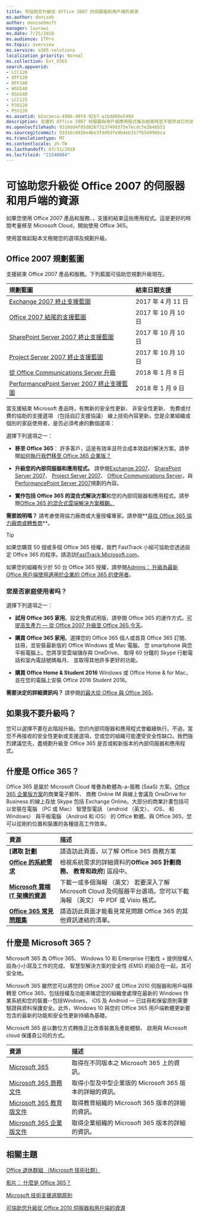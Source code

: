 ```yaml
---
title: 可協助您升級從 Office 2007 的伺服器和用戶端的資源
ms.author: deniseb
author: denisebmsft
manager: laurawi
ms.date: 7/25/2018
ms.audience: ITPro
ms.topic: overview
ms.service: o365-solutions
localization_priority: Normal
ms.collection: Ent_O365
search.appverid:
- LCC120
- OFF120
- OFF140
- WSU140
- OSU140
- LCC125
- PJU120
- PSV120
ms.assetid: b2acaeca-4986-40f4-92b7-a1bdd06e549d
description: 支援的 Office 2007 伺服器與用戶端應用程式推出結束時並不提供自訂的支援協定。若要啟動立即規劃升級使用本文。
ms.openlocfilehash: 9318dd4f85d02673137498375e7ecdcfe2b4b553
ms.sourcegitcommit: 92d16c0926e4be3fd493fe9b4eb317fb54996bca
ms.translationtype: MT
ms.contentlocale: zh-TW
ms.lasthandoff: 07/31/2018
ms.locfileid: "21548884"
---
```

# <a name="resources-to-help-you-upgrade-from-office-2007-servers-and-clients"></a>可協助您升級從 Office 2007 的伺服器和用戶端的資源

如果您使用 Office 2007 產品和服務、，支援的結束這些應用程式。這是更好的時間考量移至 Microsoft Cloud，開始使用 Office 365。
  
使用當做起點本文檢閱您的選項及規劃升級。
      
## <a name="office-2007-planning-roadmaps"></a>Office 2007 規劃藍圖
  
支援結束 Office 2007 產品和服務。下列藍圖可協助您規劃升級現在。

|**規劃藍圖**|**結束日期支援**|
|:-----|:-----|
|[Exchange 2007 終止支援藍圖](exchange-2007-end-of-support.md) <br/> |2017 年 4 月 11 日  <br/> |
|[Office 2007 結尾的支援藍圖](https://docs.microsoft.com/DeployOffice/office-2007-end-support-roadmap) <br/> |2017 年 10 月 10 日  <br/> |
|[SharePoint Server 2007 終止支援藍圖](sharepoint-2007-end-of-support.md) <br/> |2017 年 10 月 10 日  <br/> |
|[Project Server 2007 終止支援藍圖](project-server-2007-end-of-support.md) <br/> |2017 年 10 月 10 日  <br/> |
|[從 Office Communications Server 升級](/Skype/SfbServer/plan-your-deployment/upgrade.md) <br/> |2018 年 1 月 8 日  <br/> |
|[PerformancePoint Server 2007 終止支援藍圖](pps-2007-end-of-support.md) <br/> |2018 年 1 月 9 日  <br/> |
   
當支援結束 Microsoft 產品時，有無新的安全性更新、 非安全性更新、 免費或付費的協助的支援選項 （包括自訂支援協議） 線上技術內容更新。您是企業組織或個別的家庭使用者，是否必須考慮的數個選項：

選擇下列選項之一：
- **移至 Office 365**： 許多客戶，這是有效率且符合成本效益的解決方案。請參閱[如何執行我們移至 Office 365 企業版？](https://support.office.com/article/62084652-f051-4b0b-87b3-f766418386bf.aspx)
    
- **升級您的內部伺服器和應用程式。** 請參閱[Exchange 2007](exchange-2007-end-of-support.md)、 [SharePoint Server 2007](sharepoint-2007-end-of-support.md)、 [Project Server 2007](project-server-2007-end-of-support.md)、 [Office Communications Server](https://docs.microsoft.com/Skype/SfbServer/plan-your-deployment/upgrade)，與[PerformancePoint Server 2007](pps-2007-end-of-support.md)規劃的內容。 
    
- **實作包括 Office 365 的混合式解決方案**和您的內部伺服器和應用程式。請參閱[Office 365 的混合式雲端解決方案概觀。](https://support.office.com/article/59616fab-acdb-40e9-b414-cf0c965c80b7.aspx)
    
**需要說明嗎？** 請考慮使用協力廠商或大量授權專家。請參閱**[尋找 Office 365 協力廠商或轉售商](https://support.office.com/article/b6c18a9b-2aed-4c84-9d75-af709160258c.aspx)**。 
> [!TIP]
> 如果您購買 50 個或多個 Office 365 授權，我們 FastTrack 小組可協助您透過設定 Office 365 的程序。請造訪[FastTrack.Microsoft.com](https://www.microsoft.com/fasttrack/microsoft-365/office-365)。
  
如果您的組織有少於 50 台 Office 365 授權，請參閱[Admins： 升級為最新 Office 用戶端使用適用於企業的 Office 365 的使用者](https://support.office.com/article/f6b00895-b5fd-4af6-a656-b7788ea20cbb.aspx)。 
  
### <a name="are-you-a-home-user"></a>您是否家庭使用者吗？

選擇下列選項之一：
- **試用 Office 365 家用**。設定免費試用版，請參閱 Office 365 的運作方式。[可提高生產力 — 從 Office 2007 升級至 Office 365 今天](https://go.microsoft.com/fwlink/?linkid=733276)。
    
- **購買 Office 365 家用**。選擇您的 Office 365 個人或首頁 Office 365 訂閱、 註冊，並安裝最新版的 Office Windows 或 Mac 電腦、 您 smartphone 與您平板電腦上。您將享受雲端儲存與 OneDrive、 取得 60 分鐘的 Skype 行動電話和室內電話號碼每月、 並取得其他許多更好的功能。 
    
- **購買 Office Home &amp; Student 2016** Windows 或 Office Home &amp; for Mac，並在您的電腦上安裝 Office 2016 Student 2016。 
    
**需要決定的詳細資訊吗？** 請參閱[的最大從 Office 與 Office 365](https://go.microsoft.com/fwlink/?linkid=841758)。 


## <a name="what-if-i-dont-upgrade"></a>如果我不要升級吗？

您可以選擇不要在此階段升級。您的內部伺服器和應用程式會繼續執行。不過，當您不再接收的安全性更新或支援選項，您或您的組織可能遭受安全性缺口。我們強烈建議您先，盡規劃升級至 Office 365 是否或較新版本的內部伺服器和應用程式。
  
## <a name="what-is-office-365"></a>什麼是 Office 365？

Office 365 是屬於 Microsoft Cloud 堆疊為軟體為-a-服務 (SaaS) 方案。[Office 365 企業版方案](https://aka.ms/viirjv)的商業電子郵件、 商務 Online IM 與線上會議及 OneDrive for Business 的線上存放 Skype 包括 Exchange Online。大部分的商業計畫包括可以安裝在電腦 （PC 或 Mac） 智慧型電話 （android （英文）、 iOS、 和 Windows） 與平板電腦 （Android 和 iOS） 的 Office 軟體。與 Office 365，您可以從剛約位置和裝置的各種提高工作效率。 

|**資源**|**描述**|
|:-----|:-----|
|**[選取 [計劃](https://aka.ms/viirjv)** <br/> |請造訪此頁面，以了解 Office 365 商務方案  <br/> |
|**[Office 的系統需求](https://aka.ms/o365sysrequirements)** <br/> |檢視系統需求的詳細資料的**Office 365 計劃商務、 教育和政府**] 區段中。  <br/> |
|**[Microsoft 雲端 IT 架構的資源](microsoft-cloud-it-architecture-resources.md)** <br/> |下載一或多個海報 （英文） 若要深入了解 Microsoft Cloud 及伺服器平台選項。您可以下載海報 （英文） 中 PDF 或 Visio 格式。  <br/> |
|**[Office 365 常見問題集](https://aka.ms/office365faqs)** <br/> |請造訪此頁面才能看見常見問題 Office 365 的其他資訊連結的清單。  <br/> |
   
## <a name="what-is-microsoft-365"></a>什麼是 Microsoft 365？

Microsoft 365 為 Office 365、 Windows 10 和 Enterprise 行動性 + 提供授權人設為小小寫及工作的完成、 智慧型解決方案的安全性 (EMS) 的組合在一起，其可安全地。 
  
Microsoft 365 雖然您可以將您的 Office 2007 或 Office 2010 伺服器和用戶端移轉至 Office 365，包括授權及功能來確認您的組織會處理在最新的 Windows 作業系統和您的裝置--包括Windows、 iOS 及 Android — 已註冊和保留原則需要驗證與資料保護安全。此外，Windows 10 與您的 Office 365 用戶端軟體更新要包含的最新的功能和安全性更新持續為基礎。
  
Microsoft 365 是以數位方式轉換正比改善裝置及產能體驗、 啟用與 Microsoft cloud 保護貴公司的方式。
  
|**資源**|**描述**|
|:-----|:-----|
|[Microsoft 365](https://www.microsoft.com/microsoft-365) <br/> |取得在不同版本之 Microsoft 365 上的資訊。  <br/> |
|[Microsoft 365 商務文件](https://docs.microsoft.com/microsoft-365/business/) <br/> |取得小型及中型企業版的 Microsoft 365 版本的詳細的資訊。  <br/> |
|[Microsoft 365 教育版文件](https://docs.microsoft.com/microsoft-365/education/) <br/> |取得教育組織的 Microsoft 365 版本的詳細的資訊。  <br/> |
|[Microsoft 365 企業版文件](https://docs.microsoft.com/microsoft-365/enterprise/) <br/> |取得企業組織的 Microsoft 365 版本的詳細的資訊。  <br/> |
   
## <a name="related-topics"></a>相關主題

[Office 退休群組 （Microsoft 技術社群）](https://go.microsoft.com/fwlink/?linkid=842065)
  
[影片： 什麼是 Office 365？](https://support.office.com/article/847caf12-2589-452c-8aca-1c009797678b.aspx)
  
[Microsoft 技術支援週期原則](https://go.microsoft.com/fwlink/?linkid=865200)

[可協助您升級從 Office 2010 伺服器和用戶端的資源](upgrade-from-office-2010-servers-and-products.md)
  

